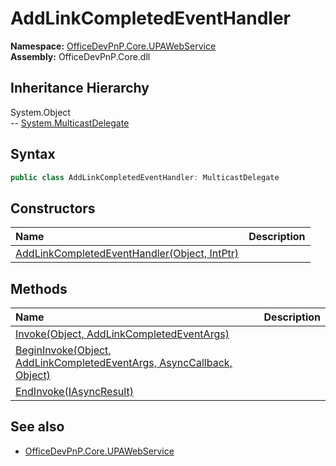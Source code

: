 # AddLinkCompletedEventHandler
  

**Namespace:** [OfficeDevPnP.Core.UPAWebService](OfficeDevPnP.Core.UPAWebService.md)  
**Assembly:** OfficeDevPnP.Core.dll  
## Inheritance Hierarchy
System.Object  
-- [System.MulticastDelegate](System.MulticastDelegate.md)
## Syntax
```C#
public class AddLinkCompletedEventHandler: MulticastDelegate
```
## Constructors
|**Name**|**Description**|
|:-----|:-----|
| [AddLinkCompletedEventHandler(Object, IntPtr)](OfficeDevPnP.Core.UPAWebService.AddLinkCompletedEventHandler.ctor1.md) | 
## Methods
|**Name**|**Description**|
|:-----|:-----|
| [Invoke(Object, AddLinkCompletedEventArgs)](OfficeDevPnP.Core.UPAWebService.AddLinkCompletedEventHandler.B418B757.md) | 
| [BeginInvoke(Object, AddLinkCompletedEventArgs, AsyncCallback, Object)](OfficeDevPnP.Core.UPAWebService.AddLinkCompletedEventHandler.EE952869.md) | 
| [EndInvoke(IAsyncResult)](OfficeDevPnP.Core.UPAWebService.AddLinkCompletedEventHandler.C9867657.md) | 
## See also
- [OfficeDevPnP.Core.UPAWebService](OfficeDevPnP.Core.UPAWebService.md)
